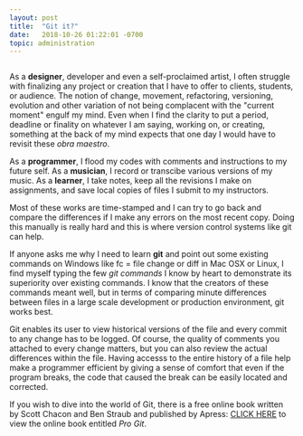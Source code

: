 ```yaml
---
layout: post
title:  "Git it?"
date:   2018-10-26 01:22:01 -0700
topic: administration
---
```


```“It is not the strongest or the most intelligent who will survive, but those who can best manage change.” - Charles Darwin.
```
As a **designer**, developer and even a self-proclaimed artist, I often struggle with finalizing any project or creation that I have to offer to clients, students, or audience. The notion of change, movement, refactoring, versioning, evolution and other variation of not being complacent with the "current moment" engulf my mind. Even when I find the clarity to put a period, deadline or finality on whatever I am saying, working on, or creating, something at the back of my mind expects that one day I would have to revisit these _obra maestro_. 

As a **programmer**, I flood my codes with comments and instructions to my future self. As a **musician**, I record or transcibe various versions of my music. As a **learner**, I take notes, keep all the revisions I make on assignments, and save local copies of files I submit to my instructors. 

Most of these works are time-stamped and I can try to go back and compare the differences if I make any errors on the most recent copy. Doing this manually is really hard and this is where version control systems like git can help.

If anyone asks me why I need to learn **git** and point out some existing commands on Windows like fc = file change or diff in Mac OSX or Linux, I find myself typing the few _git commands_ I know by heart to demonstrate its superiority over existing commands. I know that the creators of these commands meant well, but in terms of comparing minute differences between files in a large scale development or production environment, git works best. 

Git enables its user to view historical versions of the file and every commit to any change has to be logged. Of course, the quality of comments you attached to every change matters, but you can also review the actual differences within the file. Having accesss to the entire history of a file help make a programmer efficient by giving a sense of comfort that even if the program breaks, the code that caused the break can be easily located and corrected.


If you wish to dive into the world of Git, there is a free online book written by Scott Chacon and Ben Straub and published by Apress: [CLICK HERE](https://git-scm.com/book/en/v2) to view the online book entitled _Pro Git_. 

